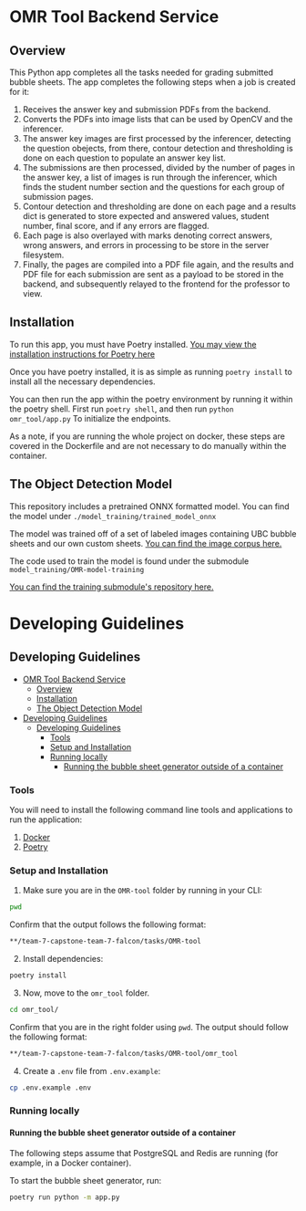 # OMR Tool Backend Service

## Overview

This Python app completes all the tasks needed for grading submitted bubble sheets. The app completes the following steps when a job is created for it:

1. Receives the answer key and submission PDFs from the backend.
2. Converts the PDFs into image lists that can be used by OpenCV and the inferencer.
3. The answer key images are first processed by the inferencer, detecting the question obejects, from there, contour detection and thresholding is done on each question to populate an answer key list.
4. The submissions are then processed, divided by the number of pages in the answer key, a list of images is run through the inferencer, which finds the student number section and the questions for each group of submission pages.
5. Contour detection and thresholding are done on each page and a results dict is generated to store expected and answered values, student number, final score, and if any errors are flagged.
6. Each page is also overlayed with marks denoting correct answers, wrong answers, and errors in processing to be store in the server filesystem.
7. Finally, the pages are compiled into a PDF file again, and the results and PDF file for each submission are sent as a payload to be stored in the backend, and subsequently relayed to the frontend for the professor to view.

## Installation

To run this app, you must have Poetry installed. [You may view the  installation instructions for Poetry here](https://python-poetry.org/docs/)

Once you have poetry installed, it is as simple as running
``` poetry install ``` to install all the necessary dependencies.

You can then run the app within the poetry environment by running it within the poetry shell.
First run ```poetry shell```, and then run ```python omr_tool/app.py``` To initialize the endpoints.

As a note, if you are running the whole project on docker, these steps are covered in the Dockerfile and are not necessary to do manually within the container.

## The Object Detection Model

This repository includes a pretrained ONNX formatted model. You can find the model under ```./model_training/trained_model_onnx```

The model was trained off of a set of labeled images containing UBC bubble sheets and our own custom sheets. [You can find the image corpus here.](https://universe.roboflow.com/owlmark/omr-question-detection)

The code used to train the model is found under the submodule ```model_training/OMR-model-training```

[You can find the training submodule's repository here.](https://github.com/fperellaholfeld/OMR-model-inference)

# Developing Guidelines

## Developing Guidelines

- [OMR Tool Backend Service](#omr-tool-backend-service)
  - [Overview](#overview)
  - [Installation](#installation)
  - [The Object Detection Model](#the-object-detection-model)
- [Developing Guidelines](#developing-guidelines)
  - [Developing Guidelines](#developing-guidelines-1)
    - [Tools](#tools)
    - [Setup and Installation](#setup-and-installation)
    - [Running locally](#running-locally)
      - [Running the bubble sheet generator outside of a container](#running-the-bubble-sheet-generator-outside-of-a-container)

### Tools

You will need to install the following command line tools and applications to run the application:

1. [Docker](https://docs.docker.com/get-docker/)
2. [Poetry](https://python-poetry.org/docs/)

### Setup and Installation

1. Make sure you are in the `OMR-tool` folder by running in your CLI:

```bash
pwd
```

Confirm that the output follows the following format:

```bash
**/team-7-capstone-team-7-falcon/tasks/OMR-tool
```

2. Install dependencies:

```bash
poetry install
```

3. Now, move to the `omr_tool` folder.

```bash
cd omr_tool/
```

Confirm that you are in the right folder using `pwd`. The output should follow the following format:

```bash
**/team-7-capstone-team-7-falcon/tasks/OMR-tool/omr_tool
```

4. Create a `.env` file from `.env.example`:

```bash
cp .env.example .env
```

### Running locally

#### Running the bubble sheet generator outside of a container

The following steps assume that PostgreSQL and Redis are running (for example, in a Docker container).

To start the bubble sheet generator, run:

```bash
poetry run python -m app.py
```

